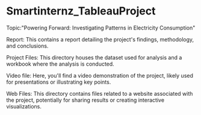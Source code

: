 # Smartinternz_TableauProject



Topic:"Powering Forward: Investigating Patterns in Electricity Consumption"

Report: This contains a report detailing the project's findings, methodology, and conclusions.

Project Files: This directory houses the dataset used for analysis and a workbook where the analysis is conducted.

Video file: Here, you'll find a video demonstration of the project, likely used for presentations or illustrating key points.

Web Files: This directory contains files related to a website associated with the project, potentially for sharing results or creating interactive visualizations.
